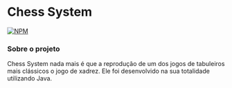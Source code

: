 # Chess System

[![NPM](https://img.shields.io/npm/l/react)](https://github.com/PabloaRuiz/chess-system-java/blob/add-license-1/LICENSE)

### Sobre o projeto

Chess System nada mais é que a reprodução de um dos jogos de tabuleiros mais clássicos o jogo de xadrez. Ele foi desenvolvido na sua totalidade utilizando Java. 
